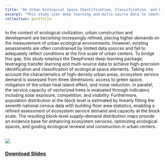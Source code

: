 ```yaml
---
title: "An Urban Ecological Space Identification, Classification, and Evaluation System Based on Transfer Learning and Multi-Source Data"
excerpt: "This study uses deep learning and multi-source data to identify and classify urban ecological spaces. Block-level supply–demand maps of ecosystem services—considering green space, heat, and noise—support ecological optimization and urban renewal in city centers.<br/><img src='https://ZhuCY-99.github.io/academicpage/images/port3Fig0.jpg'>"
collection: portfolio
---
```


In the context of ecological civilization, urban construction and development are becoming increasingly refined, placing higher demands on the measurement of urban ecological environments. However, existing assessments are often constrained by limited data sources and fail to adequately reflect conditions at the fine scale of urban centers. To bridge this gap, this study employs the DeepForest deep learning package, leveraging transfer learning and multi-source data to achieve high-precision identification and classification of ecological space elements. Taking into account the characteristics of high-density urban areas, ecosystem service demand is assessed from three dimensions: access to green space, mitigation of the urban heat island effect, and noise reduction. In parallel, the service capacity of vectorized trees is evaluated through indicators including solar exposure, competition, and visibility. Furthermore, population distribution at the block level is estimated by linearly fitting the seventh national census data with building floor area statistics, enabling a refined assessment of ecosystem service demand and capacity at the block scale. The resulting block-level supply–demand distribution maps provide an evidence base for enhancing ecosystem services, optimizing ecological spaces, and guiding ecological renewal and construction in urban centers.

<br/><img src='https://ZhuCY-99.github.io/academicpage/images/port3Fig0.jpg'>
### [Download Slides](https://ZhuCY-99.github.io/academicpage/files/port3PDF.pdf)
